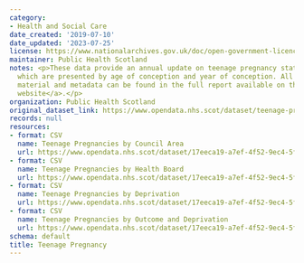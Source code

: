 ```yaml
---
category:
- Health and Social Care
date_created: '2019-07-10'
date_updated: '2023-07-25'
license: https://www.nationalarchives.gov.uk/doc/open-government-licence/version/3/
maintainer: Public Health Scotland
notes: <p>These data provide an annual update on teenage pregnancy statistics in Scotland
  which are presented by age of conception and year of conception. All supporting
  material and metadata can be found in the full report available on the <a href="https://publichealthscotland.scot/publications/teenage-pregnancies/">PHS
  website</a>.</p>
organization: Public Health Scotland
original_dataset_link: https://www.opendata.nhs.scot/dataset/teenage-pregnancy
records: null
resources:
- format: CSV
  name: Teenage Pregnancies by Council Area
  url: https://www.opendata.nhs.scot/dataset/17eeca19-a7ef-4f52-9ec4-5f9331e31cfc/resource/e7454f7b-3d2c-4dc2-abaa-c59604d9cefc/download/tp_od_caoutcome.csv
- format: CSV
  name: Teenage Pregnancies by Health Board
  url: https://www.opendata.nhs.scot/dataset/17eeca19-a7ef-4f52-9ec4-5f9331e31cfc/resource/bb758751-28cf-4aa2-a4ed-e27f38a411af/download/tp_od_hboutcome.csv
- format: CSV
  name: Teenage Pregnancies by Deprivation
  url: https://www.opendata.nhs.scot/dataset/17eeca19-a7ef-4f52-9ec4-5f9331e31cfc/resource/361ab1bf-2254-431a-8431-37ccc3627bfe/download/tp_od_hbsimd.csv
- format: CSV
  name: Teenage Pregnancies by Outcome and Deprivation
  url: https://www.opendata.nhs.scot/dataset/17eeca19-a7ef-4f52-9ec4-5f9331e31cfc/resource/3ce36f7a-73da-45c6-909a-0898191ee611/download/tp_od_outcomesimd.csv
schema: default
title: Teenage Pregnancy
---
```

